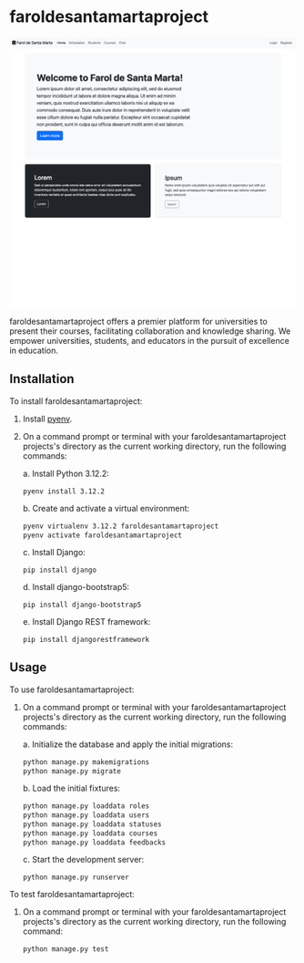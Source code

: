 faroldesantamartaproject
========================

![faroldesantamartaproject Screenshot](screenshot.png)

faroldesantamartaproject offers a premier platform for universities to present their courses,
facilitating collaboration and knowledge sharing. We empower universities,
students, and educators in the pursuit of excellence in education.


Installation
------------

To install faroldesantamartaproject:

1. Install [pyenv](https://github.com/pyenv/pyenv-installer).

2. On a command prompt or terminal with your faroldesantamartaproject projects's directory as
   the current working directory, run the following commands:

   a. Install Python 3.12.2:

       pyenv install 3.12.2

   b. Create and activate a virtual environment:
   
       pyenv virtualenv 3.12.2 faroldesantamartaproject
       pyenv activate faroldesantamartaproject

   c. Install Django:

       pip install django

   d. Install django-bootstrap5:

       pip install django-bootstrap5

   e. Install Django REST framework:

       pip install djangorestframework


Usage
-----

To use faroldesantamartaproject:

1. On a command prompt or terminal with your faroldesantamartaproject projects's directory as
   the current working directory, run the following commands:

   a. Initialize the database and apply the initial migrations:

       python manage.py makemigrations
       python manage.py migrate

   b. Load the initial fixtures:

       python manage.py loaddata roles
       python manage.py loaddata users
       python manage.py loaddata statuses
       python manage.py loaddata courses
       python manage.py loaddata feedbacks

   c. Start the development server:

       python manage.py runserver


To test faroldesantamartaproject:

1. On a command prompt or terminal with your faroldesantamartaproject projects's directory as
   the current working directory, run the following command:

       python manage.py test
